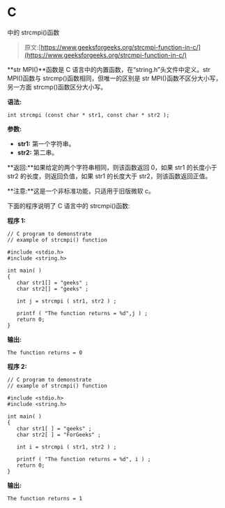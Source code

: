 # C

中的 strcmpi()函数

> 原文:[https://www.geeksforgeeks.org/strcmpi-function-in-c/](https://www.geeksforgeeks.org/strcmpi-function-in-c/)

**str MPI()**函数是 C 语言中的内置函数，在“string.h”头文件中定义。str MPI()函数与 strcmp()函数相同，但唯一的区别是 str MPI()函数不区分大小写，另一方面 strcmp()函数区分大小写。

**语法:**

```
int strcmpi (const char * str1, const char * str2 );

```

**参数:**

*   **str1:** 第一个字符串。
*   **str2:** 第二串。

**返回:**如果给定的两个字符串相同，则该函数返回 0，如果 str1 的长度小于 str2 的长度，则返回负值，如果 str1 的长度大于 str2，则该函数返回正值。

**注意:**这是一个非标准功能，只适用于旧版微软 c。

下面的程序说明了 C 语言中的 strcmpi()函数:

**程序 1:**

```
// C program to demonstrate
// example of strcmpi() function

#include <stdio.h>
#include <string.h>

int main( )
{
   char str1[] = "geeks" ;
   char str2[] = "geeks" ;

   int j = strcmpi ( str1, str2 ) ;

   printf ( "The function returns = %d",j ) ;
   return 0;
}
```

**输出:**

```
The function returns = 0

```

**程序 2:**

```
// C program to demonstrate
// example of strcmpi() function

#include <stdio.h>
#include <string.h>

int main( )
{
   char str1[ ] = "geeks" ;
   char str2[ ] = "ForGeeks" ;

   int i = strcmpi ( str1, str2 ) ;

   printf ( "The function returns = %d", i ) ;
   return 0;
}
```

**输出:**

```
The function returns = 1

```